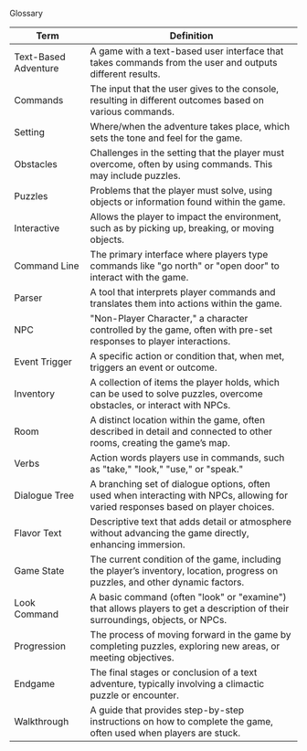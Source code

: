 Glossary

| Term              | Definition                                                                                                                              |
|-------------------|-----------------------------------------------------------------------------------------------------------------------------------------|
| Text-Based Adventure | A game with a text-based user interface that takes commands from the user and outputs different results.                               |
| Commands           | The input that the user gives to the console, resulting in different outcomes based on various commands.                              |
| Setting            | Where/when the adventure takes place, which sets the tone and feel for the game.                                                      |
| Obstacles          | Challenges in the setting that the player must overcome, often by using commands. This may include puzzles.                           |
| Puzzles            | Problems that the player must solve, using objects or information found within the game.                                              |
| Interactive        | Allows the player to impact the environment, such as by picking up, breaking, or moving objects.                                      |
| Command Line       | The primary interface where players type commands like "go north" or "open door" to interact with the game.                           |
| Parser             | A tool that interprets player commands and translates them into actions within the game.                                              |
| NPC                | "Non-Player Character," a character controlled by the game, often with pre-set responses to player interactions.                      |
| Event Trigger      | A specific action or condition that, when met, triggers an event or outcome.                                                          |
| Inventory          | A collection of items the player holds, which can be used to solve puzzles, overcome obstacles, or interact with NPCs.                |
| Room               | A distinct location within the game, often described in detail and connected to other rooms, creating the game’s map.                 |
| Verbs              | Action words players use in commands, such as "take," "look," "use," or "speak."                                                      |
| Dialogue Tree      | A branching set of dialogue options, often used when interacting with NPCs, allowing for varied responses based on player choices.     |
| Flavor Text        | Descriptive text that adds detail or atmosphere without advancing the game directly, enhancing immersion.                             |
| Game State         | The current condition of the game, including the player’s inventory, location, progress on puzzles, and other dynamic factors.        |
| Look Command       | A basic command (often "look" or "examine") that allows players to get a description of their surroundings, objects, or NPCs.         |
| Progression        | The process of moving forward in the game by completing puzzles, exploring new areas, or meeting objectives.                         |
| Endgame            | The final stages or conclusion of a text adventure, typically involving a climactic puzzle or encounter.                             |
| Walkthrough        | A guide that provides step-by-step instructions on how to complete the game, often used when players are stuck.                       |
